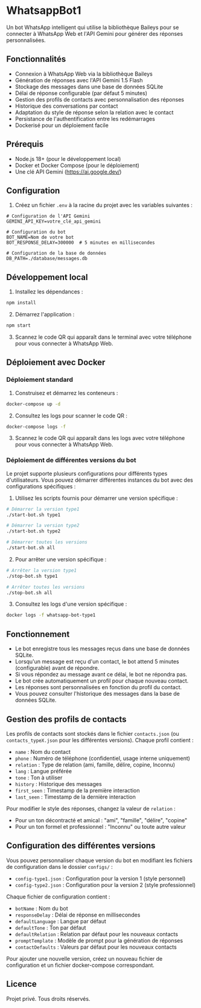 # WhatsappBot1

Un bot WhatsApp intelligent qui utilise la bibliothèque Baileys pour se connecter à WhatsApp Web et l'API Gemini pour générer des réponses personnalisées.

## Fonctionnalités

- Connexion à WhatsApp Web via la bibliothèque Baileys
- Génération de réponses avec l'API Gemini 1.5 Flash
- Stockage des messages dans une base de données SQLite
- Délai de réponse configurable (par défaut 5 minutes)
- Gestion des profils de contacts avec personnalisation des réponses
- Historique des conversations par contact
- Adaptation du style de réponse selon la relation avec le contact
- Persistance de l'authentification entre les redémarrages
- Dockerisé pour un déploiement facile

## Prérequis

- Node.js 18+ (pour le développement local)
- Docker et Docker Compose (pour le déploiement)
- Une clé API Gemini (https://ai.google.dev/)

## Configuration

1. Créez un fichier `.env` à la racine du projet avec les variables suivantes :

```
# Configuration de l'API Gemini
GEMINI_API_KEY=votre_clé_api_gemini

# Configuration du bot
BOT_NAME=Nom de votre bot
BOT_RESPONSE_DELAY=300000  # 5 minutes en millisecondes

# Configuration de la base de données
DB_PATH=./database/messages.db
```

## Développement local

1. Installez les dépendances :

```bash
npm install
```

2. Démarrez l'application :

```bash
npm start
```

3. Scannez le code QR qui apparaît dans le terminal avec votre téléphone pour vous connecter à WhatsApp Web.

## Déploiement avec Docker

### Déploiement standard

1. Construisez et démarrez les conteneurs :

```bash
docker-compose up -d
```

2. Consultez les logs pour scanner le code QR :

```bash
docker-compose logs -f
```

3. Scannez le code QR qui apparaît dans les logs avec votre téléphone pour vous connecter à WhatsApp Web.

### Déploiement de différentes versions du bot

Le projet supporte plusieurs configurations pour différents types d'utilisateurs. Vous pouvez démarrer différentes instances du bot avec des configurations spécifiques :

1. Utilisez les scripts fournis pour démarrer une version spécifique :

```bash
# Démarrer la version type1
./start-bot.sh type1

# Démarrer la version type2
./start-bot.sh type2

# Démarrer toutes les versions
./start-bot.sh all
```

2. Pour arrêter une version spécifique :

```bash
# Arrêter la version type1
./stop-bot.sh type1

# Arrêter toutes les versions
./stop-bot.sh all
```

3. Consultez les logs d'une version spécifique :

```bash
docker logs -f whatsapp-bot-type1
```

## Fonctionnement

- Le bot enregistre tous les messages reçus dans une base de données SQLite.
- Lorsqu'un message est reçu d'un contact, le bot attend 5 minutes (configurable) avant de répondre.
- Si vous répondez au message avant ce délai, le bot ne répondra pas.
- Le bot crée automatiquement un profil pour chaque nouveau contact.
- Les réponses sont personnalisées en fonction du profil du contact.
- Vous pouvez consulter l'historique des messages dans la base de données SQLite.

## Gestion des profils de contacts

Les profils de contacts sont stockés dans le fichier `contacts.json` (ou `contacts_typeX.json` pour les différentes versions). Chaque profil contient :

- `name` : Nom du contact
- `phone` : Numéro de téléphone (confidentiel, usage interne uniquement)
- `relation` : Type de relation (ami, famille, délire, copine, Inconnu)
- `lang` : Langue préférée
- `tone` : Ton à utiliser
- `history` : Historique des messages
- `first_seen` : Timestamp de la première interaction
- `last_seen` : Timestamp de la dernière interaction

Pour modifier le style des réponses, changez la valeur de `relation` :
- Pour un ton décontracté et amical : "ami", "famille", "délire", "copine"
- Pour un ton formel et professionnel : "Inconnu" ou toute autre valeur

## Configuration des différentes versions

Vous pouvez personnaliser chaque version du bot en modifiant les fichiers de configuration dans le dossier `configs/` :

- `config-type1.json` : Configuration pour la version 1 (style personnel)
- `config-type2.json` : Configuration pour la version 2 (style professionnel)

Chaque fichier de configuration contient :

- `botName` : Nom du bot
- `responseDelay` : Délai de réponse en millisecondes
- `defaultLanguage` : Langue par défaut
- `defaultTone` : Ton par défaut
- `defaultRelation` : Relation par défaut pour les nouveaux contacts
- `promptTemplate` : Modèle de prompt pour la génération de réponses
- `contactDefaults` : Valeurs par défaut pour les nouveaux contacts

Pour ajouter une nouvelle version, créez un nouveau fichier de configuration et un fichier docker-compose correspondant.

## Licence

Projet privé. Tous droits réservés.
